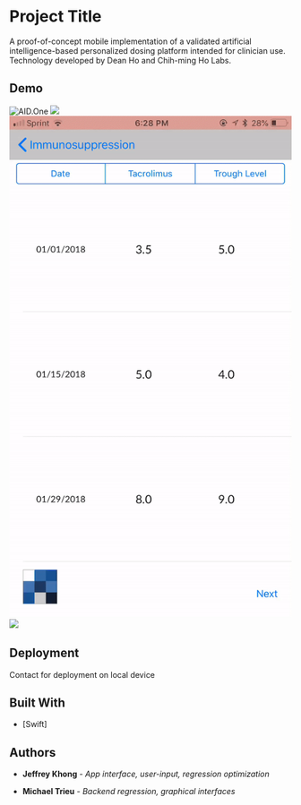 # Project Title

A proof-of-concept mobile implementation of a validated artificial intelligence-based personalized dosing platform intended for clinician use. Technology developed by Dean Ho and Chih-ming Ho Labs.

## Demo

![AID.One](Demo/AIDOne.gif)
![](Demo/Data-Entry.gif)
![](Demo/Date-Selection.gif)
![](Demo/Recalibration.gif)

## Deployment

Contact for deployment on local device

## Built With

* [Swift]

## Authors

* **Jeffrey Khong** - *App interface, user-input, regression optimization*

* **Michael Trieu** - *Backend regression, graphical interfaces*
